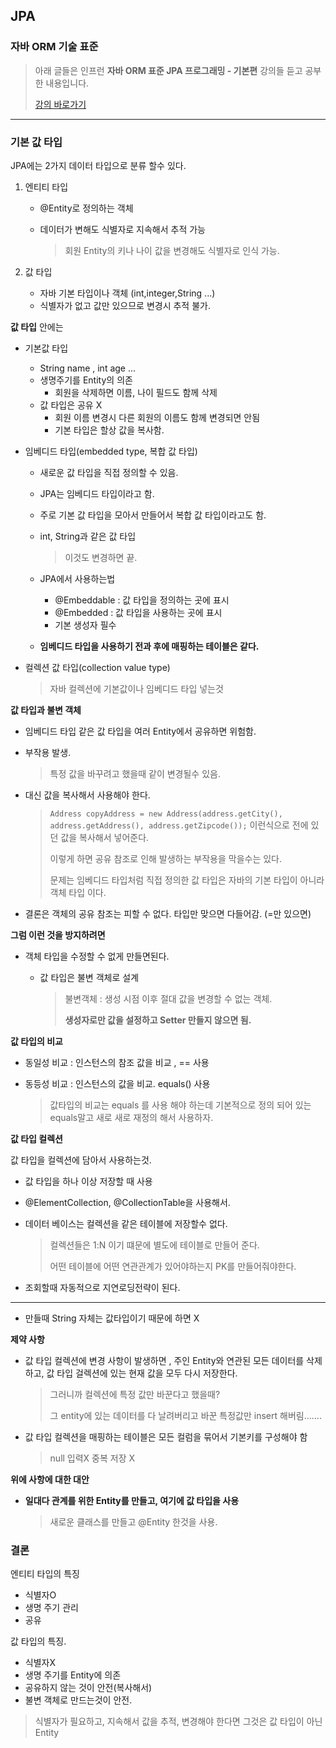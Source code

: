 ## JPA

### **자바 ORM 기술 표준**

> 아래 글들은 인프런 **자바 ORM 표준 JPA 프로그래밍 - 기본편** 강의들 듣고 공부한 내용입니다.
>
> [강의 바로가기](https://www.inflearn.com/course/ORM-JPA-Basic/dashboard)

---

### 기본 값 타입

JPA에는 2가지 데이터 타입으로 분류 할수 있다.

1. 엔티티 타입

   - @Entity로 정의하는 객체

   - 데이터가 변해도 식별자로 지속해서 추적 가능

     > 회원 Entity의 키나 나이 값을 변경해도 식별자로 인식 가능.

2. 값 타입

   - 자바 기본 타입이나 객체 (int,integer,String ...)
   - 식별자가 없고 값만 있으므로 변경시 추적 불가.

**값 타입** 안에는

- 기본값 타입

  - String name , int age ...
  - 생명주기를 Entity의 의존
    - 회원을 삭제하면 이름, 나이 필드도 함께 삭제
  - 값 타입은 공유 X
    - 회원 이름 변경시 다른 회원의 이름도 함께 변경되면 안됨
    - 기본 타입은 할상 값을 복사함.

- 임베디드 타입(embedded type, 복합 값 타입)

  - 새로운 값 타입을 직접 정의할 수 있음.

  - JPA는 임베디드 타입이라고 함.

  - 주로 기본 값 타입을 모아서 만들어서 복합 값 타입이라고도 함.

  - int, String과 같은 값 타입

    > 이것도 변경하면 끝.

  - JPA에서 사용하는법

    - @Embeddable : 값 타입을 정의하는 곳에 표시
    - @Embedded : 값 타입을 사용하는 곳에 표시
    - 기본 생성자 필수

  - **임베디드 타입을 사용하기 전과 후에 매핑하는 테이블은 같다.**

- 컬렉션 값 타입(collection value type)

  > 자바 컬렉션에 기본값이나 임베디드 타입 넣는것

**값 타입과 불변 객체**

- 임베디드 타입 같은 값 타입을 여러 Entity에서 공유하면 위험함.

- 부작용 발생.

  > 특정 값을 바꾸려고 했을때 같이 변경될수 있음.

- 대신 값을 복사해서 사용해야 한다.

  > `Address copyAddress = new Address(address.getCity(), address.getAddress(), address.getZipcode());` 이런식으로 전에 있던 값을 복사해서 넣어준다.
  >
  > 이렇게 하면 공유 참조로 인해 발생하는 부작용을 막을수는 있다.
  >
  > 문제는 임베디드 타입처럼 직접 정의한 값 타입은 자바의 기본 타입이 아니라 객체 타입 이다.

- 결론은 객체의 공유 참조는 피할 수 없다. 타입만 맞으면 다들어감. (=만 있으면)

**그럼 이런 것을 방지하려면**

- 객체 타입을 수정할 수 없게 만들면된다.

  - 값 타입은 불변 객체로 설계

    > 불변객체 : 생성 시점 이후 절대 값을 변경할 수 없는 객체.
    >
    > **생성자로만 값을 설정하고 Setter 만들지 않으면 됨.**

**값 타입의 비교**

- 동일성 비교 : 인스턴스의 참조 값을 비교 , == 사용

- 동등성 비교 : 인스턴스의 값을 비교. equals() 사용

  > 값타입의 비교는 equals 를 사용 해야 하는데 기본적으로 정의 되어 있는 equals말고 새로 새로 재정의 해서 사용하자.

**값 타입 컬렉션**

값 타입을 컬렉션에 담아서 사용하는것.

- 값 타입을 하나 이상 저장할 때 사용

- @ElementCollection, @CollectionTable을 사용해서.

- 데이터 베이스는 컬렉션을 같은 테이블에 저장할수 없다.

  > 컬렉션들은 1:N 이기 떄문에 별도에 테이블로 만들어 준다.
  >
  > 어떤 테이블에 어떤 연관관계가 있어야하는지 PK를 만들어줘야한다.

- 조회할때 자동적으로 지연로딩전략이 된다.

---

- 만들때 String 자체는 값타입이기 때문에 하면 X

**제약 사항**

- 값 타입 컬렉션에 변경 사항이 발생하면 , 주인 Entity와 연관된 모든 데이터를 삭제하고, 값 타입 걸렉션에 있는 현재 값을 모두 다시 저장한다.

  > 그러니까 컬렉션에 특정 값만 바꾼다고 했을때? 
  >
  > 그  entity에 있는 데이터를 다 날려버리고 바꾼 특정값만 insert 해버림.......

- 값 타입 컬렉션을 매핑하는 테이블은 모든 컬럼을 묶어서 기본키를 구성해야 함 

  > null 입력X 중복 저장 X

**위에 사항에 대한 대안**

- **일대다 관계를 위한 Entity를 만들고, 여기에 값 타입을 사용**

  > 새로운 클래스를 만들고 @Entity 한것을 사용. 

### 결론

엔티티 타입의 특징

- 식별자O
- 생명 주기 관리
- 공유

값 타입의 특징.

- 식별자X
- 생명 주기를 Entity에 의존
- 공유하지 않는 것이 안전(복사해서)
- 불변 객체로 만드는것이 안전.

> 식별자가 필요하고, 지속해서 값을 추적, 변경해야 한다면 그것은 값 타입이 아닌 Entity

